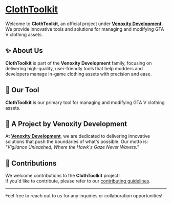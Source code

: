 # [ClothToolkit](https://github.com/ClothToolkit)  

Welcome to **ClothToolkit**, an official project under **[Venoxity Development](https://github.com/Venoxity-Development)**. We provide innovative tools and solutions for managing and modifying GTA V clothing assets.  

## ✨ About Us  
**ClothToolkit** is part of the **Venoxity Development** family, focusing on delivering high-quality, user-friendly tools that help modders and developers manage in-game clothing assets with precision and ease.  

## 🔧 Our Tool  
**ClothToolkit** is our primary tool for managing and modifying GTA V clothing assets.  

## 🦅 A Project by Venoxity Development  
At **[Venoxity Development](https://github.com/Venoxity-Development)**, we are dedicated to delivering innovative solutions that push the boundaries of what's possible. Our motto is:  
*"Vigilance Unleashed, Where the Hawk's Gaze Never Wavers."*  

## 🔧 Contributions  
We welcome contributions to the **ClothToolkit** project!  
If you'd like to contribute, please refer to our [contributing guidelines](https://github.com/ClothToolkit/.github/blob/main/.github/CONTRIBUTING.md).  

---

Feel free to reach out to us for any inquiries or collaboration opportunities!  
